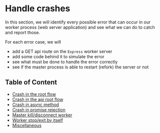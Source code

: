 # Handle crashes

In this section, we will identify every possible error that can occur in our worker process (web server application) and see what we can do to catch and report those.

For each error case, we will  
 * add a GET api route on the `Express` worker server 
 * add some code behind it to simulate the error
 * see what must be done to handle the error correctly
 * see if the master process is able to restart (refork) the server or not

## Table of Content

 * [Crash in the root flow](crash-in-root-flow.md)
 * [Crash in the api root flow](crash-in-api-root-flow.md)
 * [Crash in async method](crash-in-async-method.md)
 * [Crash in promise rejection](crash-in-promise-rejection.md)
 * [Master kill/disconnect worker](master-kill-disconnect-worker.md)
 * [Worker stop/exit by itself](worker-stop-exit-itself.md)
 * [Miscellaneous](miscellaneous.md)